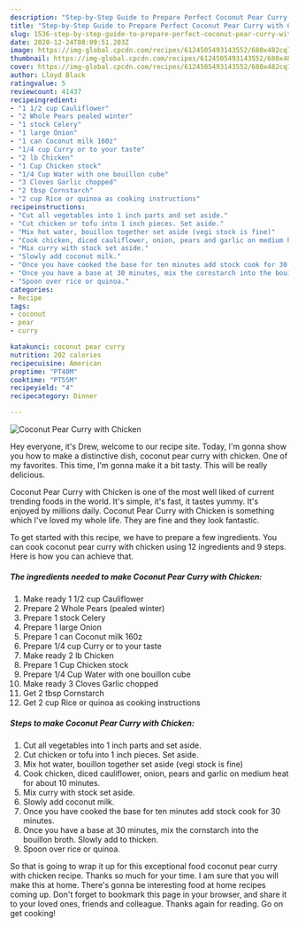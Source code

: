 ```yaml
---
description: "Step-by-Step Guide to Prepare Perfect Coconut Pear Curry with Chicken"
title: "Step-by-Step Guide to Prepare Perfect Coconut Pear Curry with Chicken"
slug: 1536-step-by-step-guide-to-prepare-perfect-coconut-pear-curry-with-chicken
date: 2020-12-24T08:09:51.203Z
image: https://img-global.cpcdn.com/recipes/6124505493143552/680x482cq70/coconut-pear-curry-with-chicken-recipe-main-photo.jpg
thumbnail: https://img-global.cpcdn.com/recipes/6124505493143552/680x482cq70/coconut-pear-curry-with-chicken-recipe-main-photo.jpg
cover: https://img-global.cpcdn.com/recipes/6124505493143552/680x482cq70/coconut-pear-curry-with-chicken-recipe-main-photo.jpg
author: Lloyd Black
ratingvalue: 5
reviewcount: 41437
recipeingredient:
- "1 1/2 cup Cauliflower"
- "2 Whole Pears pealed winter"
- "1 stock Celery"
- "1 large Onion"
- "1 can Coconut milk 160z"
- "1/4 cup Curry or to your taste"
- "2 lb Chicken"
- "1 Cup Chicken stock"
- "1/4 Cup Water with one bouillon cube"
- "3 Cloves Garlic chopped"
- "2 tbsp Cornstarch"
- "2 cup Rice or quinoa as cooking instructions"
recipeinstructions:
- "Cut all vegetables into 1 inch parts and set aside."
- "Cut chicken or tofu into 1 inch pieces. Set aside."
- "Mix hot water, bouillon together set aside (vegi stock is fine)"
- "Cook chicken, diced cauliflower, onion, pears and garlic on medium heat for about 10 minutes."
- "Mix curry with stock set aside."
- "Slowly add coconut milk."
- "Once you have cooked the base for ten minutes add stock cook for 30 minutes."
- "Once you have a base at 30 minutes, mix the cornstarch into the bouillon broth. Slowly add to thicken."
- "Spoon over rice or quinoa."
categories:
- Recipe
tags:
- coconut
- pear
- curry

katakunci: coconut pear curry 
nutrition: 202 calories
recipecuisine: American
preptime: "PT40M"
cooktime: "PT55M"
recipeyield: "4"
recipecategory: Dinner

---
```



![Coconut Pear Curry with Chicken](https://img-global.cpcdn.com/recipes/6124505493143552/680x482cq70/coconut-pear-curry-with-chicken-recipe-main-photo.jpg)

Hey everyone, it's Drew, welcome to our recipe site. Today, I'm gonna show you how to make a distinctive dish, coconut pear curry with chicken. One of my favorites. This time, I'm gonna make it a bit tasty. This will be really delicious.

Coconut Pear Curry with Chicken is one of the most well liked of current trending foods in the world. It's simple, it's fast, it tastes yummy. It's enjoyed by millions daily. Coconut Pear Curry with Chicken is something which I've loved my whole life. They are fine and they look fantastic.




To get started with this recipe, we have to prepare a few ingredients. You can cook coconut pear curry with chicken using 12 ingredients and 9 steps. Here is how you can achieve that.

<!--inarticleads1-->

##### The ingredients needed to make Coconut Pear Curry with Chicken:

1. Make ready 1 1/2 cup Cauliflower
1. Prepare 2 Whole Pears (pealed winter)
1. Prepare 1 stock Celery
1. Prepare 1 large Onion
1. Prepare 1 can Coconut milk 160z
1. Prepare 1/4 cup Curry or to your taste
1. Make ready 2 lb Chicken
1. Prepare 1 Cup Chicken stock
1. Prepare 1/4 Cup Water with one bouillon cube
1. Make ready 3 Cloves Garlic chopped
1. Get 2 tbsp Cornstarch
1. Get 2 cup Rice or quinoa as cooking instructions




<!--inarticleads2-->

##### Steps to make Coconut Pear Curry with Chicken:

1. Cut all vegetables into 1 inch parts and set aside.
1. Cut chicken or tofu into 1 inch pieces. Set aside.
1. Mix hot water, bouillon together set aside (vegi stock is fine)
1. Cook chicken, diced cauliflower, onion, pears and garlic on medium heat for about 10 minutes.
1. Mix curry with stock set aside.
1. Slowly add coconut milk.
1. Once you have cooked the base for ten minutes add stock cook for 30 minutes.
1. Once you have a base at 30 minutes, mix the cornstarch into the bouillon broth. Slowly add to thicken.
1. Spoon over rice or quinoa.




So that is going to wrap it up for this exceptional food coconut pear curry with chicken recipe. Thanks so much for your time. I am sure that you will make this at home. There's gonna be interesting food at home recipes coming up. Don't forget to bookmark this page in your browser, and share it to your loved ones, friends and colleague. Thanks again for reading. Go on get cooking!
